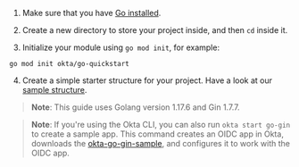 1. Make sure that you have [Go installed](https://go.dev/dl/).

2. Create a new directory to store your project inside, and then `cd` inside it.

3. Initialize your module using `go mod init`, for example:

```shell
go mod init okta/go-quickstart
```

4. Create a simple starter structure for your project. Have a look at our [sample structure](https://github.com/okta-samples/okta-go-gin-sample).

> **Note**: This guide uses Golang version 1.17.6 and Gin 1.7.7.

> **Note**: If you're using the Okta CLI, you can also run `okta start go-gin` to create a sample app. This command creates an OIDC app in Okta, downloads the [okta-go-gin-sample](https://github.com/okta-samples/okta-go-gin-sample), and configures it to work with the OIDC app.